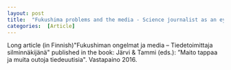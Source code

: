 ```yaml
---
layout: post 
title:  "Fukushima problems and the media - Science journalist as an eyewitness" in a book
categories:  [Article] 
---
```

Long article (in Finnish)"Fukushiman ongelmat ja media – Tiedetoimittaja silminnäkijänä"  published in the book: Järvi & Tammi (eds.): ”Maito tappaa ja muita outoja tiedeuutisia". Vastapaino 2016.
